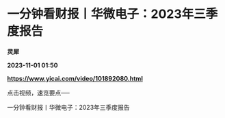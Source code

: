 # 一分钟看财报丨华微电子：2023年三季度报告
**灵犀**

**2023-11-01 01:50**

**https://www.yicai.com/video/101892080.html**

点击视频，速览要点──

一分钟看财报丨华微电子：2023年三季度报告